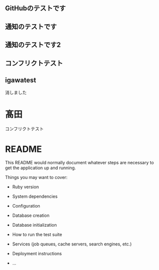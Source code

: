 ## GitHubのテストです
## 通知のテストです
## 通知のテストです2
## コンフリクトテスト
## igawatest

消しました


# 髙田
コンフリクトテスト

# README

This README would normally document whatever steps are necessary to get the
application up and running.

Things you may want to cover:

* Ruby version

* System dependencies

* Configuration

* Database creation

* Database initialization

* How to run the test suite

* Services (job queues, cache servers, search engines, etc.)

* Deployment instructions

* ...
